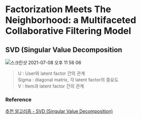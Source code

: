 # Factorization Meets The Neighborhood: a Multifaceted Collaborative Filtering Model  
## SVD (Singular Value Decomposition  

![스크린샷 2021-07-08 오후 11 56 06](https://user-images.githubusercontent.com/37684658/124944264-218ba880-e048-11eb-9cbf-dbe32296039c.png)  
> U : User와 latent factor 간의 관계  
> Sigma : diagonal matrix, 각 latent factor의 중요도  
> V : Item과 latent factor 간의 관계

### Reference  
[추천 알고리즘 - SVD (Singular Value Decomposition)](https://seing.tistory.com/67)
